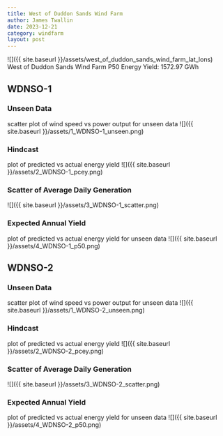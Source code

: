 ```yaml
---
title: West of Duddon Sands Wind Farm
author: James Twallin
date: 2023-12-21
category: windfarm
layout: post
---
```

![]({{ site.baseurl }}/assets/west_of_duddon_sands_wind_farm_lat_lons)
West of Duddon Sands Wind Farm P50 Energy Yield: 1572.97 GWh

WDNSO-1
-------------
### Unseen Data 
scatter plot of wind speed vs power output for unseen data
![]({{ site.baseurl }}/assets/1_WDNSO-1_unseen.png)
### Hindcast 
plot of predicted vs actual energy yield
![]({{ site.baseurl }}/assets/2_WDNSO-1_pcey.png)
### Scatter of Average Daily Generation 

![]({{ site.baseurl }}/assets/3_WDNSO-1_scatter.png)
### Expected Annual Yield 
plot of predicted vs actual energy yield for unseen data
![]({{ site.baseurl }}/assets/4_WDNSO-1_p50.png)

WDNSO-2
-------------
### Unseen Data 
scatter plot of wind speed vs power output for unseen data
![]({{ site.baseurl }}/assets/1_WDNSO-2_unseen.png)
### Hindcast 
plot of predicted vs actual energy yield
![]({{ site.baseurl }}/assets/2_WDNSO-2_pcey.png)
### Scatter of Average Daily Generation 

![]({{ site.baseurl }}/assets/3_WDNSO-2_scatter.png)
### Expected Annual Yield 
plot of predicted vs actual energy yield for unseen data
![]({{ site.baseurl }}/assets/4_WDNSO-2_p50.png)

